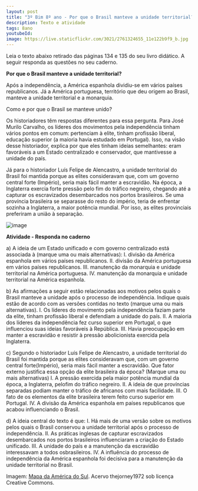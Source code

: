 ```yaml
---
layout: post
title: "3º Bim 8º ano - Por que o Brasil manteve a unidade territorial?"
description: Texto e atividade
tags: 8ano
youtubeId:
image: https://live.staticflickr.com/3021/2761324655_11e122b9f9_b.jpg
---
```


Leia o texto abaixo retirado das páginas 134 e 135 do seu livro didático. A seguir responda as questões no seu caderno.

**Por que o Brasil manteve a unidade territorial?**

Após a independência, a América espanhola dividiu-se em vários países republicanos. Já a América portuguesa, território que deu origem ao Brasil, manteve a unidade territorial e a monarquia. 

Como e por que o Brasil se manteve unido?

Os historiadores têm respostas diferentes para essa pergunta. Para José Murilo Carvalho, os líderes dos movimentos pela independência tinham vários pontos em comum: pertenciam à elite, tinham profissão liberal, educação superior (a maioria havia estudado em Portugal). Isso, na visão desse historiador, explica por que eles tinham ideias semelhantes: eram favoráveis a um Estado centralizado e conservador, que mantivesse a unidade do país.

Já para o historiador Luís Felipe de Alencastro, a unidade territorial do Brasil foi mantida porque as elites consideravam que, com um governo central forte (Império), seria mais fácil manter a escravidão. Na época, a Inglaterra exercia forte pressão pelo fim do tráfico negreiro, chegando até a capturar os escravizados desembarcados nos portos brasileiros. Se uma província brasileira se separasse do resto do império, teria de enfrentar sozinha a Inglaterra, a maior potência mundial. Por isso, as elites provinciais preferiram a união à separação.

![image](https://live.staticflickr.com/3021/2761324655_11e122b9f9_b.jpg)

**Atividade - Responda no caderno**

a) A ideia de um Estado unificado e com governo centralizado está associada à (marque uma ou mais alternativas):
I. divisão da América espanhola em vários países republicanos.
II. divisão da América portuguesa em vários países republicanos.
III. manutenção da monarquia e unidade territorial na América portuguesa.
IV. manutenção da monarquia e unidade territorial na América espanhola.

b) As afirmações a seguir estão relacionadas aos motivos pelos quais o Brasil manteve a unidade após o processo de independência. Indique quais estão de acordo com as versões contidas no texto (marque uma ou mais alternativas).
I. Os líderes do movimento pela independência faziam parte da elite, tinham profissão liberal e defendiam a unidade do país.
II. A maioria dos líderes da independência fez curso superior em Portugal, o que influenciou suas ideias favoráveis à República.
III. Havia preocupação em manter a escravidão e resistir à pressão abolicionista exercida pela Inglaterra.

c) Segundo o historiador Luís Felipe de Alencastro, a unidade territorial do Brasil foi mantida porque as elites consideravam que, com um governo central forte(Império), seria mais fácil manter a escravidão. Que fator externo justifica essa opção da elite brasileira da época? (Marque uma ou mais alternativas)
I. A pressão exercida pela maior potência mundial da época, a Inglaterra, pelofim do tráfico negreiro.
II. A ideia de que províncias separadas podiam manter o tráfico de africanos com
mais facilidade.
III. O fato de os elementos da elite brasileira terem feito curso superior em Portugal.
IV. A divisão da América espanhola em países republicanos que acabou influenciando o Brasil. 

d) A ideia central do texto é que:
I. Há mais de uma versão sobre os motivos pelos quais o Brasil conservou a unidade territorial após o processo de independência.
II. As práticas inglesas de capturar escravizados desembarcados nos portos brasileiros influenciaram a criação do Estado unificado.
III. A unidade do país e a manutenção da escravidão interessavam a todos osbrasileiros.
IV. A influência do processo de independência da América espanhola foi decisiva para a manutenção da unidade territorial no Brasil.

Imagem: [Mapa da América do Sul](https://live.staticflickr.com/3021/2761324655_11e122b9f9_b.jpg). Acervo thejorney1972 sob licença Creative Commons.

